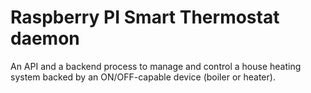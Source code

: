 Raspberry PI Smart Thermostat daemon
====================================

An API and a backend process to manage and control a house heating system
backed by an ON/OFF-capable device (boiler or heater).
